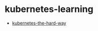 # kubernetes-learning

- [kubernetes-the-hard-way](https://github.com/kelseyhightower/kubernetes-the-hard-way)
